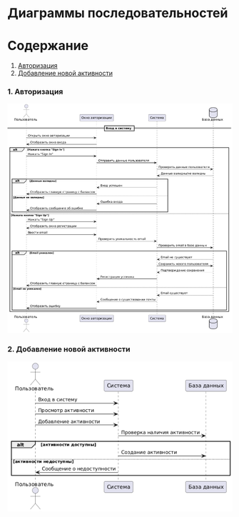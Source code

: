 # Диаграммы последовательностей

# Содержание
1. [Авторизация](#1)
2. [Добавление новой активности](#2)


### 1. Авторизация<a name="1"></a>

![Авторизация](https://github.com/mxrpheus6/Financik/blob/master/Diagrams/img/authSequence.png)

### 2. Добавление новой активности<a name="2"></a>

![Добавление новой транзакции](https://github.com/Ilyas-12345/judgement_week/blob/main/Diagrams/image/addActSeq.png)
